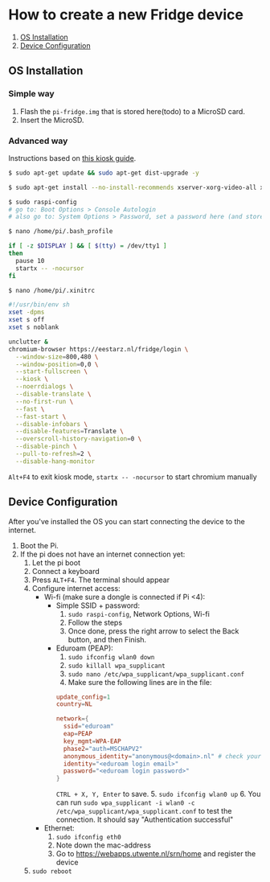 # How to create a new Fridge device


1. [OS Installation](./#os-installation)
2. [Device Configuration](./#device-configuration)

## OS Installation
### Simple way

1. Flash the `pi-fridge.img` that is stored here(todo) to a MicroSD card.
2. Insert the MicroSD.

### Advanced way

Instructions based on [this kiosk guide](https://blog.r0b.io/post/minimal-rpi-kiosk/).

```sh
$ sudo apt-get update && sudo apt-get dist-upgrade -y

$ sudo apt-get install --no-install-recommends xserver-xorg-video-all xserver-xorg-input-all xserver-xorg-core xinit x11-xserver-utils chromium-browser unclutter

$ sudo raspi-config
# go to: Boot Options > Console Autologin
# also go to: System Options > Password, set a password here (and store it somewhere)

$ nano /home/pi/.bash_profile
```

```sh
if [ -z $DISPLAY ] && [ $(tty) = /dev/tty1 ]
then
  pause 10
  startx -- -nocursor
fi
```

```sh
$ nano /home/pi/.xinitrc
```

```sh
#!/usr/bin/env sh
xset -dpms
xset s off
xset s noblank

unclutter &
chromium-browser https://eestarz.nl/fridge/login \
  --window-size=800,480 \
  --window-position=0,0 \
  --start-fullscreen \
  --kiosk \
  --noerrdialogs \
  --disable-translate \
  --no-first-run \
  --fast \
  --fast-start \
  --disable-infobars \
  --disable-features=Translate \
  --overscroll-history-navigation=0 \
  --disable-pinch \
  --pull-to-refresh=2 \
  --disable-hang-monitor
```

`Alt+F4` to exit kiosk mode, `startx -- -nocursor` to start chromium manually

## Device Configuration

After you've installed the OS you can start connecting the device to the internet.

1. Boot the Pi.
2. If the pi does not have an internet connection yet:
    1. Let the pi boot
    2. Connect a keyboard
    3. Press `ALT+F4`. The terminal should appear
    4. Configure internet access:
        - Wi-fi (make sure a dongle is connected if Pi <4):
          - Simple SSID + password:
            1. `sudo raspi-config`, Network Options, Wi-fi
            2. Follow the steps
            3. Once done, press the right arrow to select the Back button, and then Finish.
          - Eduroam (PEAP):
            1. `sudo ifconfig wlan0 down`
            2. `sudo killall wpa_supplicant`
            3. `sudo nano /etc/wpa_supplicant/wpa_supplicant.conf`
            4. Make sure the following lines are in the file:
              ```conf
              update_config=1
              country=NL
              
              network={
                ssid="eduroam"
                eap=PEAP
                key_mgmt=WPA-EAP
                phase2="auth=MSCHAPV2"
                anonymous_identity="anonymous@<domain>.nl" # check your school's instructions
                identity="<eduroam login email>"
                password="<eduroam login password>"
              }
              ```
              `CTRL + X, Y, Enter` to save.
            5. `sudo ifconfig wlan0 up`
            6. You can run `sudo wpa_supplicant -i wlan0 -c /etc/wpa_supplicant/wpa_supplicant.conf` to test the connection. It should say "Authentication successful"
        - Ethernet:
          1. `sudo ifconfig eth0`
          2. Note down the mac-address
          3. Go to https://webapps.utwente.nl/srn/home and register the device
    5. `sudo reboot`
